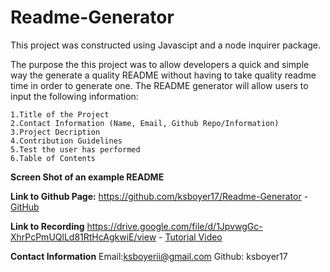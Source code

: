 # Readme-Generator

This project was constructed using Javascipt and a node inquirer package.

The purpose the this project was to allow developers a quick and simple way the generate a quality README without having to take quality readme time in order to generate one. The README generator will allow users to input the following information:

```
1.Title of the Project
2.Contact Information (Name, Email, Github Repo/Information)
3.Project Decription
4.Contribution Guidelines
5.Test the user has performed
6.Table of Contents
```

**Screen Shot of an example README**

**Link to Github Page:**
https://github.com/ksboyer17/Readme-Generator -
[GitHub](https://github.com/ksboyer17/Readme-Generator)

**Link to Recording**
https://drive.google.com/file/d/1JpvwgGc-XhrPcPmUQlLd81RtHcAgkwiE/view -
[Tutorial Video](https://drive.google.com/file/d/1JpvwgGc-XhrPcPmUQlLd81RtHcAgkwiE/view)

**Contact Information**
Email:ksboyerii@gmail.com
Github: ksboyer17